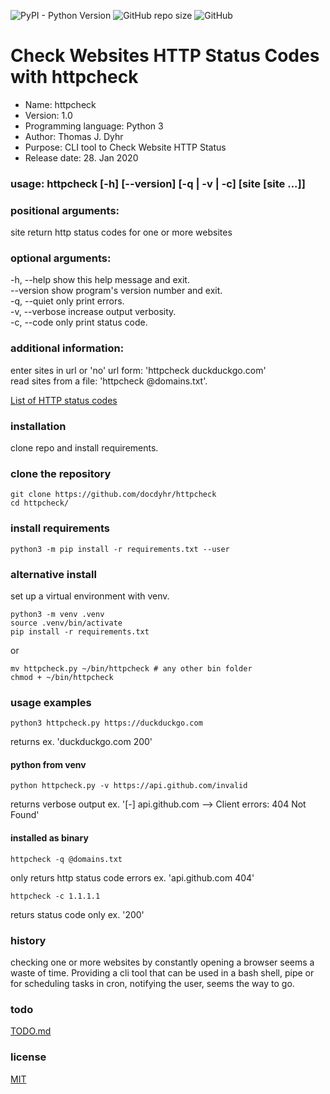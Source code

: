 ![PyPI - Python Version](https://img.shields.io/pypi/pyversions/requests) ![GitHub repo size](https://img.shields.io/github/repo-size/docdyhr/httpcheck) ![GitHub](https://img.shields.io/github/license/docdyhr/httpcheck)

# Check Websites HTTP Status Codes with httpcheck
* Name: httpcheck
* Version: 1.0
* Programming language: Python 3
* Author: Thomas J. Dyhr
* Purpose: CLI tool to Check Website HTTP Status
* Release date: 28. Jan 2020
### usage: httpcheck [-h] [--version] [-q | -v | -c] [site [site ...]]
### positional arguments:
  site           return http status codes for one or more websites
### optional arguments:
  -h, --help     show this help message and exit.  
  --version      show program's version number and exit.  
  -q, --quiet    only print errors.   
  -v, --verbose  increase output verbosity.  
  -c, --code     only print status code.  
### additional information:
  enter sites in url or 'no' url form: 'httpcheck duckduckgo.com'  
  read sites from a file: 'httpcheck @domains.txt'. 

  [List of HTTP status codes](https://en.wikipedia.org/wiki/List_of_HTTP_status_codes)

### installation
clone repo and install requirements.
### clone the repository
```shell
git clone https://github.com/docdyhr/httpcheck
cd httpcheck/
```
### install requirements
```shell
python3 -m pip install -r requirements.txt --user
```

### alternative install
set up a virtual environment with venv.
```shell
python3 -m venv .venv
source .venv/bin/activate
pip install -r requirements.txt
```
or 

```shell
mv httpcheck.py ~/bin/httpcheck # any other bin folder
chmod + ~/bin/httpcheck
```

### usage examples
```shell
python3 httpcheck.py https://duckduckgo.com
```
returns ex. 'duckduckgo.com 200'

#### python from venv
```shell
python httpcheck.py -v https://api.github.com/invalid
```
returns verbose output ex. '[-] api.github.com --> Client errors: 404 Not Found'

#### installed as binary 
```shell
httpcheck -q @domains.txt
```
only returs http status code errors ex. 'api.github.com 404'

```shell
httpcheck -c 1.1.1.1
```
returs status code only ex. '200'

### history
checking one or more websites by constantly opening a browser seems a waste of time. Providing a cli tool that can be used in a bash shell, pipe or for scheduling tasks in cron, notifying the user, seems the way to go.

### todo
[TODO.md](https://github.com/docdyhr/httpcheck/blob/master/TODO.md)
### license
[MIT](https://github.com/docdyhr/httpcheck/blob/master/LICENSE)
